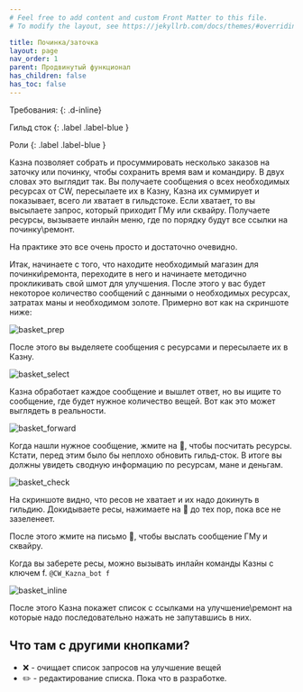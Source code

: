 ```yaml
---
# Feel free to add content and custom Front Matter to this file.
# To modify the layout, see https://jekyllrb.com/docs/themes/#overriding-theme-defaults

title: Починка/заточка 
layout: page
nav_order: 1
parent: Продвинутый функционал  
has_children: false
has_toc: false
---
```


Требования: 
{: .d-inline}

Гильд сток 
{: .label .label-blue }

Роли 
{: .label .label-blue }

Казна позволяет собрать и просуммировать несколько заказов на заточку или починку, чтобы сохранить время вам и командиру. В двух словах это выглядит так. Вы получаете сообщения о всех необходимых ресурсах от CW, пересылаете их в Казну, Казна их суммирует и показывает, всего ли хватает в гильдстоке. Если хватает, то вы высылаете запрос, который приходит ГМу или сквайру. Получаете ресурсы, вызываете инлайн меню, где по порядку будут все ссылки на починку\ремонт. 

На практике это все очень просто и достаточно очевидно. 

Итак, начинаете с того, что находите необходимый магазин для починки\ремонта, переходите в него и начинаете методично прокликивать свой шмот для улучшения. После этого у вас будет некоторое количество сообщений с данными о необходимых ресурсах, затратах маны и необходимом золоте. Примерно вот как на скриншоте ниже:

![basket_prep]

После этого вы выделяете сообщения с ресурсами и пересылаете их в Казну. 

![basket_select] 

Казна обработает каждое сообщение и вышлет ответ, но вы ищите то сообщение, где будет нужное количество вещей. Вот как это может выглядеть в реальности. 

![basket_forward]

Когда нашли нужное сообщение, жмите на 🔄, чтобы посчитать ресурсы. Кстати, перед этим было бы неплохо обновить гильд-сток. В итоге вы должны увидеть сводную информацию по ресурсам, мане и деньгам. 

![basket_check]

На скриншоте видно, что ресов не хватает и их надо докинуть в гильдию. Докидываете ресы, нажимаете на 🔄 до тех пор, пока все не зазеленеет. 

После этого жмите на письмо 📨, чтобы выслать сообщение ГМу и сквайру. 

Когда вы заберете ресы, можно вызывать инлайн команды Казны с ключем f. `@CW_Kazna_bot f`

![basket_inline] 

После этого Казна покажет список с ссылками на улучшение\ремонт на которые надо последовательно нажать не запутавшись в них. 

## Что там с другими кнопками? 

- ❌ - очищает список запросов на улучшение вещей
- ✏️ - редактирование списка. Пока что в разработке. 




[basket_prep]: images/basket_prep.png
[basket_select]: images/basket_select.png
[basket_forward]: images/basket_forward.png
[basket_check]: images/basket_check.png
[basket_inline]: images/basket_inline.png
